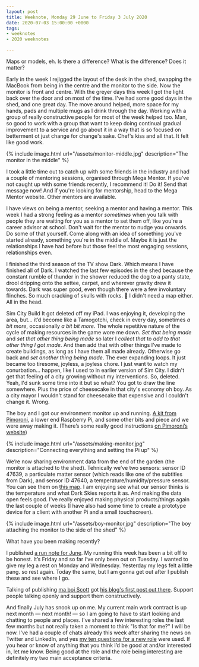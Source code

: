 ```yaml
---
layout: post
title: Weeknote, Monday 29 June to Friday 3 July 2020
date: 2020-07-03 15:00:00 +0000
tags:
- weeknotes
- 2020 weeknotes

---
```

Maps or models, eh. Is there a difference? What is the difference? Does it matter?

Early in the week I rejigged the layout of the desk in the shed, swapping the MacBook from being in the centre and the monitor to the side. Now the monitor is front and centre. With the greyer days this week I got the light back over the door and on most of the time. I've had some good days in the shed, and one great day. The move around helped, more space for my hands, pads and multiple mugs as I drink through the day. Working with a group of really constructive people for most of the week helped too. Man, so good to work with a group that want to keep doing continual gradual improvement to a service and go about it in a way that is so focused on betterment ot just change for change's sake. Chef's kiss and all that. It felt like good work.

{% include image.html url="/assets/monitor-middle.jpg" description="The monitor in the middle" %}

I took a little time out to catch up with some friends in the industry and had a couple of mentoring sessions, organised through Mega Mentor. If you've not caught up with some friends recently, I recommend it! Do it! Send that message now! And if you're looking for mentorship, head to the Mega Mentor website. Other mentors are available.

I have views on being a mentor, seeking a mentor and having a mentor. This week I had a strong feeling as a mentor _sometimes_ when you talk with people they are waiting for you as a mentor to set them off, like you're a career advisor at school. Don't wait for the mentor to nudge you onwards. Do some of that yourself. Come along with an idea of something you've started already, something you're in the middle of. Maybe it is just the relationships I have had before but those feel the most engaging sessions, relationships even.

I finished the third season of the TV show Dark. Which means I have finished all of Dark. I watched the last few episodes in the shed because the constant rumble of thunder in the shower reduced the dog to a panty state, drool dripping onto the settee, carpet, and wherever gravity drew it towards. Dark was super good, even though there were a few involuntary flinches. So much cracking of skulls with rocks. 😬 I didn't need a map either. All in the head.

Sim City Build It got deleted off my iPad. I was enjoying it, developing the area, but... it’d become like a Tamogotchi, check in every day, sometimes _a bit more_, occasionally _a bit bit more_. The whole repetitive nature of the cycle of making resources in the game wore me down. _Set that being made_ and _set that other thing being made_ so later I _collect that_ to _add to that other thing I got made_. And then add that with other things I’ve made to create buildings, as long as I have them all made already. Otherwise go back and _set another thing being made_. The ever expanding loops. It just became too tiresome, joyless, a joyless chore. I just want to watch my conurbation... happen, like I used to in earlier version of Sim City. I didn't get that feeling of a city growing without my interventions. So, deleted. Yeah, I'd sunk some time into it but so what? You got to draw the line somewhere. Plus the price of cheesecake in that city's economy oh boy. As a city mayor I wouldn't stand for cheesecake that expensive and I couldn't change it. Wrong.

The boy and I got our environment monitor up and running. [A kit from Pimoroni](https://shop.pimoroni.com/products/enviro?variant=31155658457171), a lower end Raspberry Pi, and some other bits and piece and we were away making it. (There’s some really good instructions [on Pimoroni’s website](https://learn.pimoroni.com/tutorial/sandyj/enviro-plus-and-luftdaten-air-quality-station)) 

{% include image.html url="/assets/making-monitor.jpg" description="Connecting everything and setting the Pi up" %}

We’re now sharing environment data from the end of the garden (the monitor is attached to the shed). Tehnically we’ve two sensors: sensor ID 47639, a particulate matter sensor (which reads like one of the subtitles from Dark), and sensor ID 47640, a temperature/humidity/pressure sensor. You can see them on [this map](https://maps.sensor.community/#6/51.165/10.455). I am enjoying see what our sensor thinks is the temperature and what Dark Skies reports it as. And making the data open feels good. I've really enjoyed making physical products/things again the last couple of weeks (I have also had some time to create a prototype device for a client with another Pi and a small touchscreen).

{% include image.html url="/assets/boy-monitor.jpg" description="The boy attaching the monitor to the side of the shed" %}

What have you been making recently?

I published [a run note for June](https://www.ermlikeyeah.com/run-note-for-june-2020/). My running this week has been a bit off to be honest. It’s Friday and so far I’ve only been out on Tuesday. I wanted to give my leg a rest on Monday and Wednesday. Yesterday my legs felt a little pang. so rest again. Today the same, but I am gonna get out after I publish these and see where I go.

Talking of publishing [ma boi Scott](https://twitter.com/NoCarsScott) got [his blog's first post out there](https://scottsmith93.github.io/blog/2020/07/02/welcome). Support people talking openly and support them constructively. 

And finally July has snook up on me. My current main work contract is up next month — next month! — so I am going to have to start looking and chatting to people and places. I've shared a few interesting roles the last few months but not really taken a moment to think "Is that for me?" I will be now. I've had a couple of chats already this week after sharing the news on Twitter and LinkedIn, and yes [my ten questions for a new role](https://www.ermlikeyeah.com/ten-questions-for-a-new-role/) were used. If you hear or know of anything that you think I’d be good at and/or interested in, let me know. Being good at the role and the role being interesting are definitely my two main acceptance criteria.